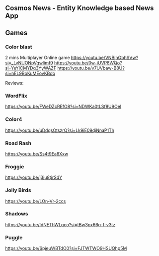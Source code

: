## Cosmos News - Entity Knowledge based News App



## Games 
### Color blast
2 mins Multiplayer Online game
https://youtu.be/VNBjhObhSVw?si=_LvNUONpVgwlimf9
https://youtu.be/0w-iUVP8WQo?si=YeYICMYDq3YyWAZF
https://youtu.be/v7UVbaw-B8U?si=nEL9BoKuMEovKBdo

Reviews:

### WordFlix
https://youtu.be/FWeDZcREfO8?si=NDWKa0tLSf8U9Oel


### Color4
https://youtu.be/uDdgsOtszrQ?si=Lk9iE09djNnaP1Th

### Road Rash
https://youtu.be/Ss4t9Ea8Xxw

### Froggie
https://youtu.be/j3ju8tjrSdY


### Jolly Birds
https://youtu.be/LOn-Vr-2ccs

### Shadows
https://youtu.be/IdNEThWLqco?si=tBw3px66q-f-v3tz

### Puggle
https://youtu.be/6pjeuWBTdO0?si=FJTWTWO9HSUQhp5M

